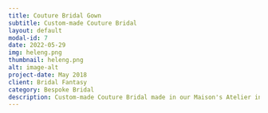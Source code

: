 ```yaml
---
title: Couture Bridal Gown
subtitle: Custom-made Couture Bridal
layout: default
modal-id: 7
date: 2022-05-29
img: heleng.png 
thumbnail: heleng.png 
alt: image-alt
project-date: May 2018
client: Bridal Fantasy
category: Bespoke Bridal
description: Custom-made Couture Bridal made in our Maison's Atelier in Jamaica, West Indies.
---
```



